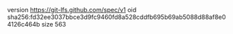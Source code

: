 version https://git-lfs.github.com/spec/v1
oid sha256:fd32ee3037bbce3d9fc9460fd8a528cddfb695b69ab5088d88af8e04126c464b
size 563
